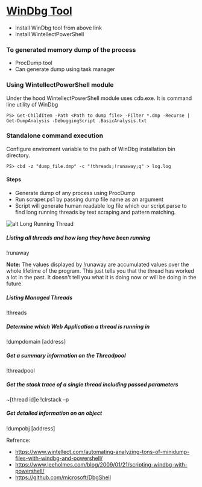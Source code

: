 # [WinDbg Tool](https://developer.microsoft.com/windows/downloads/windows-10-sdk)

- Install WinDbg tool from above link
- Install WintellectPowerShell

### To generated memory dump of the process

- ProcDump tool
- Can generate dump using task manager

### Using WintellectPowerShell module

Under the hood WintellectPowerShell module uses cdb.exe. It is command line utility of WinDbg

```
PS> Get-ChildItem -Path <Path to dump file> -Filter *.dmp -Recurse | Get-DumpAnalysis -DebuggingScript .BasicAnalysis.txt
```

### Standalone command execution

Configure enviroment variable to the path of WinDbg installation bin directory.

```
PS> cbd -z "dump_file.dmp" -c "!threads;!runaway;q" > log.log 
```

#### Steps

- Generate dump of any process using ProcDump
- Run scraper.ps1 by passing dump file name as an argument
- Script will generate human readable log file which our script parse to find long running threads by text scraping and pattern matching.

![alt Long Running Thread](https://github.com/jaguwalapratik/csod-assignments/tree/master/a1/long-running-thread.png)

##### Listing all threads and how long they have been running

!runaway

**Note:** The values displayed by !runaway are accumulated values over the whole lifetime of the program. This just tells you that the thread has worked a lot in the past. It doesn't tell you what it is doing now or will be doing in the future.

##### Listing Managed Threads

!threads

##### Determine which Web Application a thread is running in

!dumpdomain [address]

##### Get a summary information on the Threadpool

!threadpool

##### Get the stack trace of a single thread including passed parameters

~[thread id]e !clrstack –p

##### Get detailed information on an object

!dumpobj [address]

Refrence: 

- https://www.wintellect.com/automating-analyzing-tons-of-minidump-files-with-windbg-and-powershell/
- https://www.leeholmes.com/blog/2009/01/21/scripting-windbg-with-powershell/
- https://github.com/microsoft/DbgShell